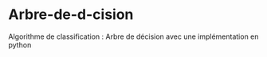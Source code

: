 # Arbre-de-d-cision
Algorithme de classification : Arbre de décision avec une implémentation en python
